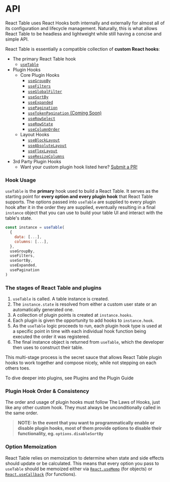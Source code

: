 # API

React Table uses React Hooks both internally and externally for almost all of its configuration and lifecycle management. Naturally, this is what allows React Table to be headless and lightweight while still having a concise and simple API.

React Table is essentially a compatible collection of **custom React hooks**:

- The primary React Table hook
  - [`useTable`](./useTable.md)
- Plugin Hooks
  - Core Plugin Hooks
    - [`useGroupBy`](./useGroupBy.md)
    - [`useFilters`](./useFilters.md)
    - [`useGlobalFilter`](./useGlobalFilter.md)
    - [`useSortBy`](./useSortBy.md)
    - [`useExpanded`](./useExpanded.md)
    - [`usePagination`](./usePagination.md)
    - [`useTokenPagination` (Coming Soon)](./useTokenPagination.md)
    - [`useRowSelect`](./useRowSelect.md)
    - [`useRowState`](./useRowState.md)
    - [`useColumnOrder`](./useColumnOrder.md)
  - Layout Hooks
    - [`useBlockLayout`](./useBlockLayout.md)
    - [`useAbsoluteLayout`](./useAbsoluteLayout.md)
    - [`useFlexLayout`](./useFlexLayout.md)
    - [`useResizeColumns`](./useResizeColumns.md)
- 3rd Party Plugin Hooks
  - Want your custom plugin hook listed here? [Submit a PR!](https://github.com/tannerlinsley/react-table/compare)

### Hook Usage

`useTable` is the **primary** hook used to build a React Table. It serves as the starting point for **every option and every plugin hook** that React Table supports. The options passed into `useTable` are supplied to every plugin hook after it in the order they are supplied, eventually resulting in a final `instance` object that you can use to build your table UI and interact with the table's state.

```js
const instance = useTable(
  {
    data: [...],
    columns: [...],
  },
  useGroupBy,
  useFilters,
  useSortBy,
  useExpanded,
  usePagination
)
```

### The stages of React Table and plugins

1. `useTable` is called. A table instance is created.
1. The `instance.state` is resolved from either a custom user state or an automatically generated one.
1. A collection of plugin points is created at `instance.hooks`.
1. Each plugin is given the opportunity to add hooks to `instance.hook`.
1. As the `useTable` logic proceeds to run, each plugin hook type is used at a specific point in time with each individual hook function being executed the order it was registered.
1. The final instance object is returned from `useTable`, which the developer then uses to construct their table.

This multi-stage process is the secret sauce that allows React Table plugin hooks to work together and compose nicely, while not stepping on each others toes.

To dive deeper into plugins, see Plugins and the Plugin Guide

### Plugin Hook Order & Consistency

The order and usage of plugin hooks must follow The Laws of Hooks, just like any other custom hook. They must always be unconditionally called in the same order.

> **NOTE: In the event that you want to programmatically enable or disable plugin hooks, most of them provide options to disable their functionality, eg. `options.disableSortBy`**

### Option Memoization

React Table relies on memoization to determine when state and side effects should update or be calculated. This means that every option you pass to `useTable` should be memoized either via [`React.useMemo`](https://reactjs.org/docs/hooks-reference.html#usememo) (for objects) or [`React.useCallback`](https://reactjs.org/docs/hooks-reference.html#usecallback) (for functions).
